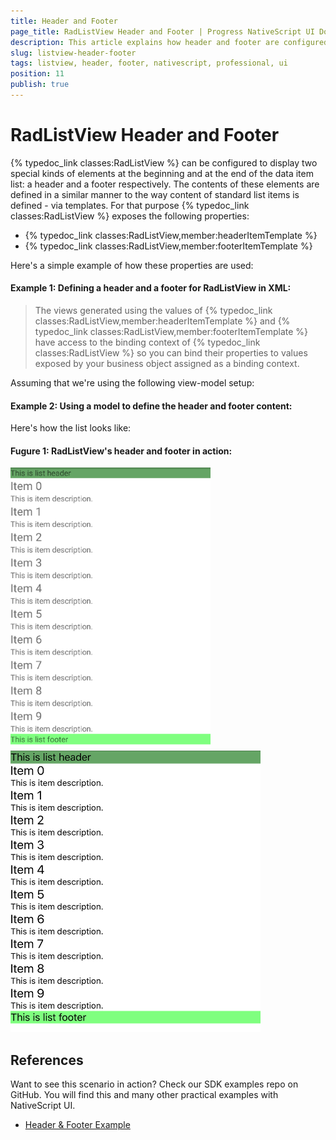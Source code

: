 ```yaml
---
title: Header and Footer
page_title: RadListView Header and Footer | Progress NativeScript UI Documentation
description: This article explains how header and footer are configured in RadListView.
slug: listview-header-footer
tags: listview, header, footer, nativescript, professional, ui
position: 11
publish: true
---
```

# RadListView Header and Footer
{% typedoc_link classes:RadListView %} can be configured to display two special kinds of elements at the beginning and at the end of the data item list: a header and a footer respectively. The contents of these elements are defined in a similar manner to the way content of standard list items is defined - via templates. For that purpose {% typedoc_link classes:RadListView %} exposes the following properties:

- {% typedoc_link classes:RadListView,member:headerItemTemplate %}
- {% typedoc_link classes:RadListView,member:footerItemTemplate %}

Here's a simple example of how these properties are used:

#### __Example 1: Defining a header and a footer for RadListView in XML:__
<snippet id='listview-header-footer-xml'/>

> The views generated using the values of {% typedoc_link classes:RadListView,member:headerItemTemplate %} and {% typedoc_link classes:RadListView,member:footerItemTemplate %} have access to the binding context of {% typedoc_link classes:RadListView %} so you can bind their properties to values exposed by your business object assigned as a binding context.

Assuming that we're using the following view-model setup:

#### __Example 2: Using a model to define the header and footer content:__
<snippet id='listview-header-footer-model'/>

Here's how the list looks like:

#### __Fugure 1: RadListView's header and footer in action:__
![RadListView header and footer on Android](../../img/ns_ui/list-view-header-footer_1.png "iOS") ![RadListView header and footer on iOS](../../img/ns_ui/list-view-header-footer_2.png "Android")

## References
Want to see this scenario in action?
Check our SDK examples repo on GitHub. You will find this and many other practical examples with NativeScript UI.

* [Header & Footer Example](https://github.com/NativeScript/nativescript-ui-samples/tree/master/listview/app/examples/header-footer)
